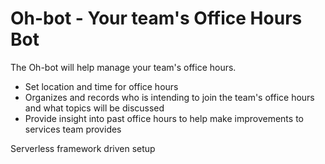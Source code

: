 <!--
title: Oh-bot (Office Hours Bot)
description: The Oh-bot will help manage your team's office hours, by facilitating what people will be bringing to your office hours daily to work on. Oh-bot also helps records office hour interactions for future review.
layout: Doc
-->
# Oh-bot - Your team's Office Hours Bot

The Oh-bot will help manage your team's office hours.

* Set location and time for office hours
* Organizes and records who is intending to join the team's office hours and what topics will be discussed
* Provide insight into past office hours to help make improvements to services team provides

Serverless framework driven setup
